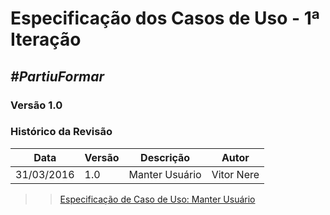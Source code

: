 # **Especificação dos Casos de Uso - 1ª Iteração**

##  ***#PartiuFormar***

### **Versão 1.0**

### Histórico da Revisão
Data|Versão|Descrição|Autor
-----|------|---------|-------
31/03/2016|1.0|Manter Usuário|Vitor Nere


>>[Especificação de Caso de Uso: Manter Usuário](https://github.com/vitornere/partiuformar/wiki/Especifica%C3%A7%C3%A3o-de-Caso-de-Uso:-Manter-Usuario)